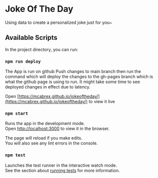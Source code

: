 # Joke Of The Day 

Using data to create a personalized joke just for you~
## Available Scripts

In the project directory, you can run:

### `npm run deploy`

The App is run on github
Push changes to main branch then run the command which will deploy the changes to the gh-pages branch which is what the github page is using to run. It might take some time to see deployed changes in effect due to latency. 

Open [https://mcabrex.github.io/jokeoftheday/](https://mcabrex.github.io/jokeoftheday/) to view it live

### `npm start`

Runs the app in the development mode.\
Open [http://localhost:3000](http://localhost:3000) to view it in the browser.

The page will reload if you make edits.\
You will also see any lint errors in the console.

### `npm test`

Launches the test runner in the interactive watch mode.\
See the section about [running tests](https://facebook.github.io/create-react-app/docs/running-tests) for more information.

